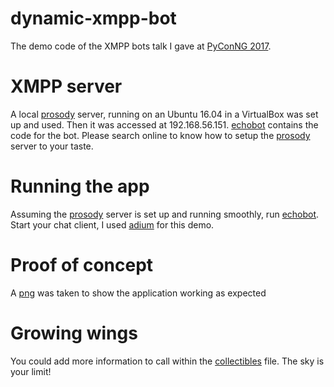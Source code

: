 # dynamic-xmpp-bot
The demo code of the XMPP bots talk I gave at [PyConNG 2017](https://twitter.com/0b1101111/status/908911050774466560).

# XMPP server
A local [prosody](https://prosody.im/) server, running on an Ubuntu 16.04 in a VirtualBox was set up and used. Then it
was accessed at 192.168.56.151. [echobot](echobot.py) contains the code for the bot. Please search online to know how
to setup the [prosody](https://prosody.im/) server to your taste.

# Running the app
Assuming the [prosody](https://prosody.im/) server is set up and running smoothly, run [echobot](echobot.py). Start
your chat client, I used [adium](https://adium.im/) for this demo.

# Proof of concept
A [png](Screen%20Shot%202017-09-16%20at%204.52.58%20AM.png) was taken to show the application working as expected

# Growing wings
You could add more information to call within the [collectibles](collectibles.py) file. The sky is your limit!
